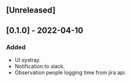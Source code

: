 ## [Unreleased]

## [0.1.0] - 2022-04-10
### Added
- UI systray.
- Notification to slack.
- Observation people logging time from jira api.
